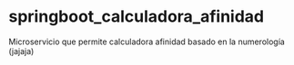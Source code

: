 # springboot_calculadora_afinidad
Microservicio que permite calculadora afinidad basado en la numerología (jajaja)
